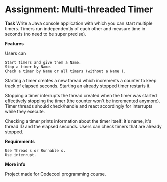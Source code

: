 # Assignment: Multi-threaded Timer


**Task**
Write a Java console application with which you can start multiple timers. Timers run independently of each other and
measure time in seconds (no need to be super precise).

**Features**

Users can

    Start timers and give them a Name.
    Stop a timer by Name.
    Check a timer by Name or all timers (without a Name ).

Starting a timer creates a new thread which increments a counter to keep track of elapsed seconds. 
Starting an already stopped timer restarts it.

Stopping a timer interrupts the thread created when the timer was started effectively stopping the timer (the counter 
won't be incremented anymore). Timer threads should check/handle and react accordingly for interrupts while they execute.

Checking a timer prints information about the timer itself: it's name, it's thread ID and the elapsed seconds. 
Users can check timers that are already stopped.

**Requirements**

    Use Thread s or Runnable s.
    Use interrupt.
    
    
**More info**

Project made for Codecool programming course.